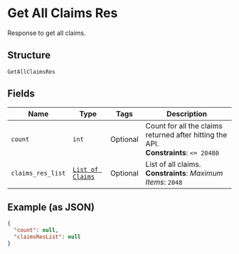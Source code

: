 
# Get All Claims Res

Response to get all claims.

## Structure

`GetAllClaimsRes`

## Fields

| Name | Type | Tags | Description |
|  --- | --- | --- | --- |
| `count` | `int` | Optional | Count for all the claims returned after hitting the API.<br>**Constraints**: `<= 20480` |
| `claims_res_list` | [`List of Claims`](../../doc/models/claims.md) | Optional | List of all claims.<br>**Constraints**: *Maximum Items*: `2048` |

## Example (as JSON)

```json
{
  "count": null,
  "claimsResList": null
}
```

